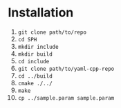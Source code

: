 # Installation
1. ```git clone path/to/repo```
2. ```cd SPH```
3. ```mkdir include```
3. ```mkdir build```
4. ```cd include```
5. ```git clone path/to/yaml-cpp-repo```
6. ```cd ../build```
7. ```cmake ./../```
8. ```make```
9. ```cp ../sample.param sample.param```
